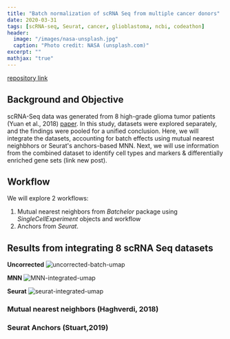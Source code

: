 ```yaml
---
title: "Batch normalization of scRNA Seq from multiple cancer donors"
date: 2020-03-31
tags: [scRNA-seq, Seurat, cancer, glioblastoma, ncbi, codeathon]
header:
  image: "/images/nasa-unsplash.jpg"
  caption: "Photo credit: NASA (unsplash.com)"
excerpt: ""
mathjax: "true"
---
```


 [repository link](https://github.com/NCBI-Codeathons/Diversifying-the-pipeline-for-identifying-bulk-RNA-seq-derived-biomarkers-of-cancer-risk-within-sing)

## Background and Objective
scRNA-Seq data was generated from 8 high-grade glioma tumor patients (Yuan et al., 2018) [paper](https://genomemedicine.biomedcentral.com/articles/10.1186/s13073-018-0567-9). In this study, datasets were explored separately, and the findings were pooled for a unified conclusion. Here, we will integrate the datasets, accounting for batch effects using mutual nearest neighbhors or Seurat's anchors-based MNN. Next, we will use information from the combined dataset to identify cell types and markers & differentially enriched gene sets (link new post). 

## Workflow
We will explore 2 workflows:
1. Mutual nearest neighbors from *Batchelor* package using *SingleCellExperiment* objects and workflow
2. Anchors from *Seurat*.


## Results from integrating 8 scRNA Seq datasets
__Uncorrected__
![uncorrected-batch-umap](https://user-images.githubusercontent.com/46359281/78103558-3dbb8700-73bb-11ea-99ff-e6ade122613b.jpeg)

__MNN__ 
![MNN-integrated-umap](https://user-images.githubusercontent.com/46359281/78103613-588dfb80-73bb-11ea-8b66-df7824595c8c.jpeg)

__Seurat__
![seurat-integrated-umap](https://user-images.githubusercontent.com/46359281/78103651-73f90680-73bb-11ea-994c-38b7e5e0dac9.jpeg)





### Mutual nearest neighbors (Haghverdi, 2018)

### Seurat Anchors (Stuart,2019)

